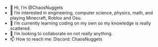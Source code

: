 - 👋 Hi, I’m @ChaosNuggets
- 👀 I’m interested in engineering, computer science, physics, math, and playing Minecraft, Roblox and Osu.
- 🌱 I’m currently learning coding on my own so my knowledge is really scattered.
- 💞️ I’m looking to collaborate on not really anything.
- 📫 How to reach me: Discord: ChaosNuggets

<!---
ChaosNuggets/ChaosNuggets is a ✨ special ✨ repository because its `README.md` (this file) appears on your GitHub profile.
You can click the Preview link to take a look at your changes.
--->

